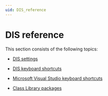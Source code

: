 ```yaml
---
uid: DIS_reference
---
```


# DIS reference

This section consists of the following topics:

- [DIS settings](DIS_settings.md)

- [DIS keyboard shortcuts](DIS_keyboard_shortcuts.md)

- [Microsoft Visual Studio keyboard shortcuts](Microsoft_Visual_Studio_keyboard_shortcuts.md)

- [Class Library packages](Class_Library_packages.md)

